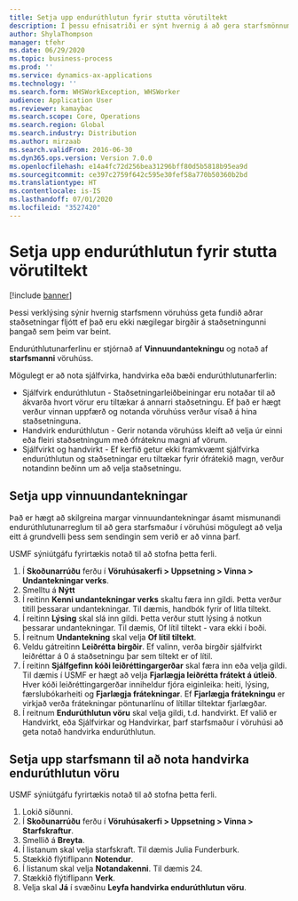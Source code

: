 ```yaml
---
title: Setja upp endurúthlutun fyrir stutta vörutiltekt
description: Í þessu efnisatriði er sýnt hvernig á að gera starfsmönnum vöruhúss kleift að finna aðrar staðsetningar á fljótlegan hátt ef ekki eru nægar birgðir á staðsetningunni sem þeim var vísað á.
author: ShylaThompson
manager: tfehr
ms.date: 06/29/2020
ms.topic: business-process
ms.prod: ''
ms.service: dynamics-ax-applications
ms.technology: ''
ms.search.form: WHSWorkException, WHSWorker
audience: Application User
ms.reviewer: kamaybac
ms.search.scope: Core, Operations
ms.search.region: Global
ms.search.industry: Distribution
ms.author: mirzaab
ms.search.validFrom: 2016-06-30
ms.dyn365.ops.version: Version 7.0.0
ms.openlocfilehash: e14a4fc72d256bea31296bff80d5b5818b95ea9d
ms.sourcegitcommit: ce397c2759f642c595e30fef58a770b50360b2bd
ms.translationtype: HT
ms.contentlocale: is-IS
ms.lasthandoff: 07/01/2020
ms.locfileid: "3527420"
---
```

# <a name="set-up-short-picking-item-reallocation"></a>Setja upp endurúthlutun fyrir stutta vörutiltekt

[!include [banner](../../includes/banner.md)]

Þessi verklýsing sýnir hvernig starfsmenn vöruhúss geta fundið aðrar staðsetningar fljótt ef það eru ekki nægilegar birgðir á staðsetningunni þangað sem þeim var beint. 

Endurúthlutunarferlinu er stjórnað af **Vinnuundantekningu** og notað af **starfsmanni** vöruhúss.

Mögulegt er að nota sjálfvirka, handvirka eða bæði endurúthlutunarferlin:

- Sjálfvirk endurúthlutun - Staðsetningarleiðbeiningar eru notaðar til að ákvarða hvort vörur eru tiltækar á annarri staðsetningu. Ef það er hægt verður vinnan uppfærð og notanda vöruhúss verður vísað á hina staðsetninguna.
- Handvirk endurúthlutun - Gerir notanda vöruhúss kleift að velja úr einni eða fleiri staðsetningum með ófráteknu magni af vörum. 
- Sjálfvirkt og handvirkt - Ef kerfið getur ekki framkvæmt sjálfvirka endurúthlutun og staðsetningar eru tiltækar fyrir ófrátekið magn, verður notandinn beðinn um að velja staðsetningu.

## <a name="set-up-work-exceptions"></a>Setja upp vinnuundantekningar
Það er hægt að skilgreina margar vinnuundantekningar ásamt mismunandi endurúthlutunarreglum til að gera starfsmaður í vöruhúsi mögulegt að velja eitt á grundvelli þess sem sendingin sem verið er að vinna þarf.

USMF sýniútgáfu fyrirtækis notað til að stofna þetta ferli.

1. Í **Skoðunarrúðu** ferðu í **Vöruhúsakerfi > Uppsetning > Vinna > Undantekningar verks**.
2. Smelltu á **Nýtt** 
3. Í reitinn **Kenni undantekningar verks** skaltu færa inn gildi. Þetta verður titill þessarar undantekningar. Til dæmis, handbók fyrir of litla tiltekt.
4. Í reitinn **Lýsing** skal slá inn gildi. Þetta verður stutt lýsing á notkun þessarar undantekningar. Til dæmis, Of lítil tiltekt - vara ekki í boði.
5. Í reitnum **Undantekning** skal velja **Of lítil tiltekt**.
6. Veldu gátreitinn **Leiðrétta birgðir**. Ef valinn, verða birgðir sjálfvirkt leiðréttar á 0 á staðsetningu þar sem tiltekt er of lítil.
7. Í reitinn **Sjálfgefinn kóði leiðréttingargerðar** skal færa inn eða velja gildi. Til dæmis í USMF er hægt að velja **Fjarlægja leiðrétta frátekt á útleið**. Hver kóði leiðréttingargerðar inniheldur fjóra eiginleika: heiti, lýsing, færslubókarheiti og **Fjarlægja frátekningar**. Ef **Fjarlægja frátekningu** er virkjað verða frátekningar pöntunarlínu of lítillar tiltektar fjarlægðar.  
8. Í reitnum **Endurúthlutun vöru** skal velja gildi, t.d. handvirkt. Ef valið er Handvirkt, eða Sjálfvirkar og Handvirkar, þarf starfsmaður í vöruhúsi að geta notað handvirka endurúthlutun.

## <a name="set-up-a-worker-to-use-manual-item-reallocation"></a>Setja upp starfsmann til að nota handvirka endurúthlutun vöru

USMF sýniútgáfu fyrirtækis notað til að stofna þetta ferli.

1. Lokið síðunni.
2. Í **Skoðunarrúðu** ferðu í **Vöruhúsakerfi > Uppsetning > Vinna > Starfskraftur**.
3. Smellið á **Breyta**.
4. Í listanum skal velja starfskraft. Til dæmis Julia Funderburk.
5. Stækkið flýtiflipann **Notendur**.
6. Í listanum skal velja **Notandakenni**. Til dæmis 24.
7. Stækkið flýtiflipann **Verk**.
8. Velja skal **Já** í svæðinu **Leyfa handvirka endurúthlutun vöru**.
